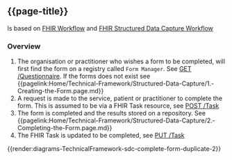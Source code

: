 ## {{page-title}}

Is based on [FHIR Workflow](https://www.hl7.org/fhir/r4/workflow.html) and [FHIR Structured Data Capture Workflow](http://hl7.org/fhir/uv/sdc/workflow.html#form-solicitation) 

### Overview

1. The organisation or practitioner who wishes a form to be completed, will first find the form on a registry called `Form Manager`. See [GET /Questionnaire](http://lb-fhir-validator-924628614.eu-west-2.elb.amazonaws.com/swagger-ui/index.html#/Structured%20Data%20Capture). 
If the forms does not exist see {{pagelink:Home/Technical-Framework/Structured-Data-Capture/1.-Creating-the-Form.page.md}}
2. A request is made to the service, patient or practitioner to complete the form. This is assumed to be via a FHIR Task resource, see [POST /Task](http://lb-hl7-tie-1794188809.eu-west-2.elb.amazonaws.com/swagger-ui/index.html#/FHIR%20Workflow)
3. The form is completed and the results stored on a repository. See {{pagelink:Home/Technical-Framework/Structured-Data-Capture/2.-Completing-the-Form.page.md}}
4. The FHIR Task is updated to be completed, see [PUT /Task](http://lb-hl7-tie-1794188809.eu-west-2.elb.amazonaws.com/swagger-ui/index.html#/FHIR%20Workflow) 

{{render:diagrams-TechnicalFramework-sdc-complete-form-duplicate-2}}